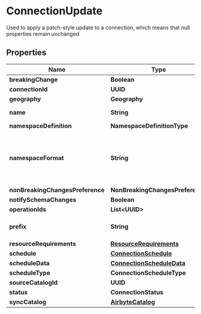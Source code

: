 

# ConnectionUpdate

Used to apply a patch-style update to a connection, which means that null properties remain unchanged

## Properties

| Name | Type | Description | Notes |
|------------ | ------------- | ------------- | -------------|
|**breakingChange** | **Boolean** |  |  [optional] |
|**connectionId** | **UUID** |  |  |
|**geography** | **Geography** |  |  [optional] |
|**name** | **String** | Name that will be set to this connection |  [optional] |
|**namespaceDefinition** | **NamespaceDefinitionType** |  |  [optional] |
|**namespaceFormat** | **String** | Used when namespaceDefinition is &#39;customformat&#39;. If blank then behaves like namespaceDefinition &#x3D; &#39;destination&#39;. If \&quot;${SOURCE_NAMESPACE}\&quot; then behaves like namespaceDefinition &#x3D; &#39;source&#39;. |  [optional] |
|**nonBreakingChangesPreference** | **NonBreakingChangesPreference** |  |  [optional] |
|**notifySchemaChanges** | **Boolean** |  |  [optional] |
|**operationIds** | **List&lt;UUID&gt;** |  |  [optional] |
|**prefix** | **String** | Prefix that will be prepended to the name of each stream when it is written to the destination. |  [optional] |
|**resourceRequirements** | [**ResourceRequirements**](ResourceRequirements.md) |  |  [optional] |
|**schedule** | [**ConnectionSchedule**](ConnectionSchedule.md) |  |  [optional] |
|**scheduleData** | [**ConnectionScheduleData**](ConnectionScheduleData.md) |  |  [optional] |
|**scheduleType** | **ConnectionScheduleType** |  |  [optional] |
|**sourceCatalogId** | **UUID** |  |  [optional] |
|**status** | **ConnectionStatus** |  |  [optional] |
|**syncCatalog** | [**AirbyteCatalog**](AirbyteCatalog.md) |  |  [optional] |




